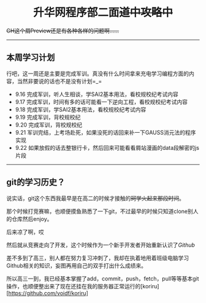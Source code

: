 # <center>升华网程序部二面~~道中攻略中~~</center>

~~GH这个屑Preview还是有各种各样的问题啊……~~

---------

## 本周学习计划

行吧，这一周还是主要是完成军训。真没有什么时间拿来充电学习编程方面的内容，当然非要说的话也不是没有计划=_=

+ 9.16 完成军训，听人生相谈，学SAI2基本用法，看校规校纪考试内容
+ 9.17 完成军训，时间有多的话可能看一下逆向工程，看校规校纪考试内容
+ 9.18 完成军训，学SAI2基本用法，看校规校纪考试内容
+ 9.19 完成军训，背校规校纪
+ 9.20 完成军训，背校规校纪
+ 9.21 军训完结，上考场赴死，如果没死的话回来补一下GAUSS消元法的程序实现
+ 9.22 如果放假的话去整银行卡，然后回来可能看看屑站漫画的data段解密的js片段

---------

## git的学习历史？

说实话，git这个东西我最早是在高二的时候才接触的~~珂学火起来那段时间~~。

那个时候打竞赛嘛，也顺便摸鱼熟悉了一下git，不过最早的时候只知道clone别人的仓库然后enjoy。

后来凉了啊，哎

然后就从竞赛走向了开发，这个时候作为一个新手开发者开始重新认识了*Github*

差不多到了高三，别人都在努力复习冲刺了，我却在执着地用着班级电脑学习Github相关的知识，妄图再用自己的双手打出什么成绩来。

所以高三一到，我已经基本掌握了add，commit，push，fetch，pull等等基本git操作，也顺便整出来了现在还挂在我的服务器正常运行的[koriru][https://github.com/voidf/koriru]
